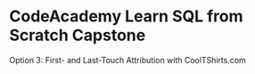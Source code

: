 # CodeAcademy Learn SQL from Scratch Capstone

Option 3: First- and Last-Touch Attribution with CoolTShirts.com
